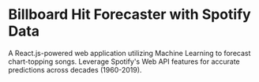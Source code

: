 # Billboard Hit Forecaster with Spotify Data
A React.js-powered web application utilizing Machine Learning to forecast chart-topping songs. Leverage Spotify's Web API features for accurate predictions across decades (1960-2019).
